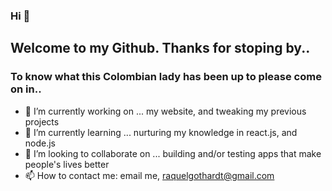 ### Hi 👋
## Welcome to my Github. Thanks for stoping by..
### To know what this Colombian lady has been up to please come on in..

- 🔭 I’m currently working on ... my website, and tweaking my previous projects
- 🌱 I’m currently learning ...   nurturing my knowledge in react.js, and node.js
- 👯 I’m looking to collaborate on ... building and/or testing apps that make people's lives better
- 📫 How to contact me: email me, raquelgothardt@gmail.com 

